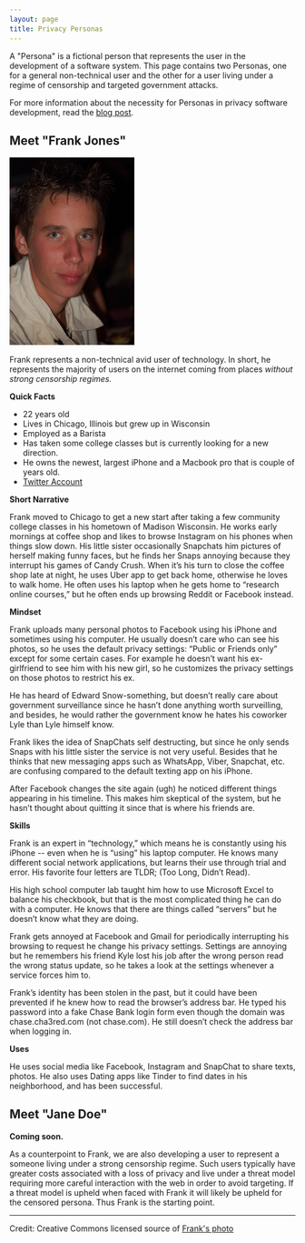 ```yaml
---
layout: page
title: Privacy Personas
---
```


A "Persona" is a fictional person that represents the user in the development of a software system. This page contains two Personas, one for a general non-technical user and the other for a user living under a regime of censorship and targeted government attacks.

For more information about the necessity for Personas in privacy software development, read the [blog post](https://www.privly.org/content/personas-privacy).

## Meet "Frank Jones"

<img src="/assets/images/frank.jpg" width="220" />

Frank represents a non-technical avid user of technology. In short, he represents the majority of users on the internet coming from places *without strong censorship regimes.*

**Quick Facts**

* 22 years old
* Lives in Chicago, Illinois but grew up in Wisconsin
* Employed as a Barista
* Has taken some college classes but is currently looking for a new direction.
* He owns the newest, largest iPhone and a Macbook pro that is couple of years old.
* [Twitter Account](https://twitter.com/frankpjones93)

**Short Narrative**

Frank moved to Chicago to get a new start after taking a few community college classes in his hometown of Madison Wisconsin. He works early mornings at coffee shop and likes to browse Instagram on his phones when things slow down. His little sister occasionally Snapchats him pictures of herself making funny faces, but he finds her Snaps annoying because they interrupt his games of Candy Crush. When it’s his turn to close the coffee shop late at night, he uses Uber app to get back home, otherwise he loves to walk home. He often uses his laptop when he gets home to “research online courses,” but he often ends up browsing Reddit or Facebook instead.

**Mindset**

Frank uploads many personal photos to Facebook using his iPhone and sometimes using his computer. He usually doesn’t care who can see his photos, so he uses the default privacy settings: “Public or Friends only” except for some certain cases. For example he doesn’t want his ex-girlfriend to see him with his new girl, so he customizes the privacy settings on those photos to restrict his ex.

He has heard of Edward Snow-something, but doesn’t really care about government surveillance since he hasn’t done anything worth surveilling, and besides, he would rather the government know he hates his coworker Lyle than Lyle himself know.

Frank likes the idea of SnapChats self destructing, but since he only sends Snaps with his little sister the service is not very useful. Besides that he thinks that new messaging apps such as WhatsApp, Viber, Snapchat, etc. are confusing compared to the default texting app on his iPhone.

After Facebook changes the site again (ugh) he noticed different things appearing in his timeline. This makes him skeptical of the system, but he hasn’t thought about quitting it since that is where his friends are.

**Skills**

Frank is an expert in “technology,” which means he is constantly using his iPhone -- even when he is “using” his laptop computer. He knows many different social network applications, but learns their use through trial and error. His favorite four letters are TLDR; (Too Long, Didn’t Read).

His high school computer lab taught him how to use Microsoft Excel to balance his checkbook, but that is the most complicated thing he can do with a computer. He knows that there are things called “servers” but he doesn’t know what they are doing.

Frank gets annoyed at Facebook and Gmail for periodically interrupting his browsing to request he change his privacy settings. Settings are annoying but he remembers his friend Kyle lost his job after the wrong person read the wrong status update, so he takes a look at the settings whenever a service forces him to.

Frank’s identity has been stolen in the past, but it could have been prevented if he knew how to read the browser’s address bar. He typed his password into a fake Chase Bank login form even though the domain was chase.cha3red.com (not chase.com). He still doesn’t check the address bar when logging in.

**Uses**

He uses social media like Facebook, Instagram and SnapChat to share texts, photos. He also uses Dating apps like Tinder to find dates in his neighborhood, and has been successful.

## Meet "Jane Doe"

**Coming soon.**

As a counterpoint to Frank, we are also developing a user to represent a someone living under a strong censorship regime. Such users typically have greater costs associated with a loss of privacy and live under a threat model requiring more careful interaction with the web in order to avoid targeting. If a threat model is upheld when faced with Frank it will likely be upheld for the censored persona. Thus Frank is the starting point.

---

Credit: Creative Commons licensed source of [Frank's photo](https://www.flickr.com/photos/sblackley/3883284953/in/photolist-6V9RjR-akkcax-hXfoZN-4NuvjE-2sF988-2sEn1v-pXheA3-4R7ERR-4DrvYE-5z8nPP-39Li5-od6Hak-4EWxfx-biYk2a-biYeoT-5ff7X-diWL75-atoKR7-38rAkZ-gyK7Qa-7iKFoM-5FZYqx-3uBQ8s-3DcUB6-4A5TWS-7EFiV6-JeTua-ifqgj-Ld3Cs-biYTcr-biXMAx-biZcAH-biZs8M-biY8KM-biYQCF-biZf9i-biYXyn-biYp2k-biZ1mz-biXPMi-biYJiB-biZhBD-biYN2g-biYqrr-biXBXX-biYwui-biZ5Vc-biY6ve-biXFY4-biYmne)
